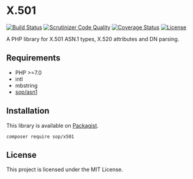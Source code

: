 # X.501

[![Build Status](https://travis-ci.org/sop/x501.svg?branch=php70)](https://travis-ci.org/sop/x501)
[![Scrutinizer Code Quality](https://scrutinizer-ci.com/g/sop/x501/badges/quality-score.png?b=php70)](https://scrutinizer-ci.com/g/sop/x501/?branch=php70)
[![Coverage Status](https://coveralls.io/repos/github/sop/x501/badge.svg?branch=php70)](https://coveralls.io/github/sop/x501?branch=php70)
[![License](https://poser.pugx.org/sop/x501/license)](https://github.com/sop/x501/blob/php70/LICENSE)

A PHP library for X.501 ASN.1 types, X.520 attributes and DN parsing.

## Requirements

- PHP >=7.0
- intl
- mbstring
- [sop/asn1](https://github.com/sop/asn1)

## Installation

This library is available on
[Packagist](https://packagist.org/packages/sop/x501).

    composer require sop/x501

## License

This project is licensed under the MIT License.
